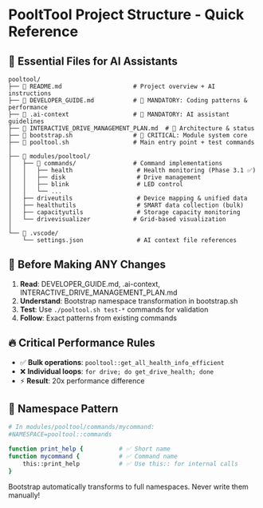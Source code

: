 # PooltTool Project Structure - Quick Reference

## 📁 Essential Files for AI Assistants

```
pooltool/
├── 📖 README.md                    # Project overview + AI instructions  
├── 📖 DEVELOPER_GUIDE.md           # 🚨 MANDATORY: Coding patterns & performance
├── 📖 .ai-context                  # 🚨 MANDATORY: AI assistant guidelines
├── 📖 INTERACTIVE_DRIVE_MANAGEMENT_PLAN.md  # 🚨 Architecture & status
├── 🔧 bootstrap.sh                 # 🚨 CRITICAL: Module system core
├── 🔧 pooltool.sh                  # Main entry point + test commands
│
├── 📁 modules/pooltool/
│   ├── 📁 commands/                # Command implementations
│   │   ├── health                  # Health monitoring (Phase 3.1 ✅)
│   │   ├── disk                    # Drive management
│   │   ├── blink                   # LED control
│   │   └── ...
│   ├── driveutils                  # Device mapping & unified data
│   ├── healthutils                 # SMART data collection (bulk)
│   ├── capacityutils               # Storage capacity monitoring
│   └── drivevisualizer            # Grid-based visualization
│
└── 📁 .vscode/
    └── settings.json               # AI context file references
```

## 🚨 Before Making ANY Changes

1. **Read**: DEVELOPER_GUIDE.md, .ai-context, INTERACTIVE_DRIVE_MANAGEMENT_PLAN.md
2. **Understand**: Bootstrap namespace transformation in bootstrap.sh
3. **Test**: Use `./pooltool.sh test-*` commands for validation
4. **Follow**: Exact patterns from existing commands

## 🔥 Critical Performance Rules

- ✅ **Bulk operations**: `pooltool::get_all_health_info_efficient`
- ❌ **Individual loops**: `for drive; do get_drive_health; done`
- ⚡ **Result**: 20x performance difference

## 🎯 Namespace Pattern

```bash
# In modules/pooltool/commands/mycommand:
#NAMESPACE=pooltool::commands

function print_help {          # ✅ Short name
function mycommand {           # ✅ Command name
    this::print_help           # ✅ Use this:: for internal calls
}
```

Bootstrap automatically transforms to full namespaces. Never write them manually!
